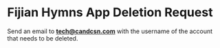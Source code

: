 # Fijian Hymns App Deletion Request

Send an email to **tech@candcsn.com** with the username of the account that needs to be deleted.
